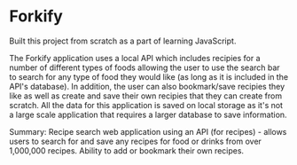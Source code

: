 # Forkify
Built this project from scratch as a part of learning JavaScript.

The Forkify application uses a local API which includes recipies for a number of different types of foods allowing the user to use the search bar to search for any type
of food they would like (as long as it is included in the API's database). In addition, the user can also bookmark/save recipies they like as well as create and save their
own recipies that they can create from scratch. All the data for this application is saved on local storage as it's not a large scale application that requires a larger
database to save information.

Summary:
Recipe search web application using an API (for recipes) - allows users to search for and save any recipes for food or drinks from over 1,000,000 recipes. Ability to add or bookmark their own recipes.
